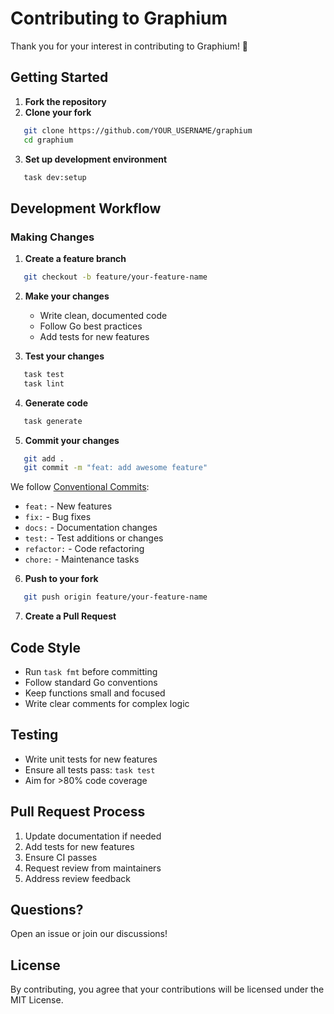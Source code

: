# Contributing to Graphium

Thank you for your interest in contributing to Graphium! 🧬

## Getting Started

1. **Fork the repository**
2. **Clone your fork**
```bash
   git clone https://github.com/YOUR_USERNAME/graphium
   cd graphium
```

3. **Set up development environment**
```bash
   task dev:setup
```

## Development Workflow

### Making Changes

1. **Create a feature branch**
```bash
   git checkout -b feature/your-feature-name
```

2. **Make your changes**
   - Write clean, documented code
   - Follow Go best practices
   - Add tests for new features

3. **Test your changes**
```bash
   task test
   task lint
```

4. **Generate code**
```bash
   task generate
```

5. **Commit your changes**
```bash
   git add .
   git commit -m "feat: add awesome feature"
```

   We follow [Conventional Commits](https://www.conventionalcommits.org/):
   - `feat:` - New features
   - `fix:` - Bug fixes
   - `docs:` - Documentation changes
   - `test:` - Test additions or changes
   - `refactor:` - Code refactoring
   - `chore:` - Maintenance tasks

6. **Push to your fork**
```bash
   git push origin feature/your-feature-name
```

7. **Create a Pull Request**

## Code Style

- Run `task fmt` before committing
- Follow standard Go conventions
- Keep functions small and focused
- Write clear comments for complex logic

## Testing

- Write unit tests for new features
- Ensure all tests pass: `task test`
- Aim for >80% code coverage

## Pull Request Process

1. Update documentation if needed
2. Add tests for new features
3. Ensure CI passes
4. Request review from maintainers
5. Address review feedback

## Questions?

Open an issue or join our discussions!

## License

By contributing, you agree that your contributions will be licensed under the MIT License.
